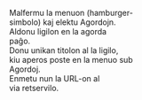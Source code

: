 Malfermu la menuon (hamburger-  
simbolo) kaj elektu Agordojn.  
Aldonu ligilon en la agorda  
paĝo.  
Donu unikan titolon al la ligilo,  
kiu aperos poste en la menuo sub  
Agordoj.  
Enmetu nun la URL-on al  
via retservilo.  